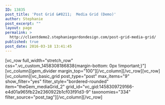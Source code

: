 ```yaml
---
ID: 13835
post_title: 'Post Grid &#8211;  Media Grid (Demo)'
author: Stephanie
post_excerpt: ""
layout: page
permalink: >
  http://clientdemo2.stephaniegordondesign.com/post-grid-media-grid/
published: true
post_date: 2016-03-18 13:41:45
---
```

[vc_row full_width="stretch_row" css=".vc_custom_1458308186838{margin-bottom: 0px !important;}"][vc_column][gem_divider margin_top="100"][/vc_column][/vc_row][vc_row][vc_column][vc_basic_grid post_type="post" max_items="9" show_filter="yes" filter_style="bordered-rounded" item="theGem_mediaGrid_2" grid_id="vc_gid:1458309729166-e4d01a965fb22e2360922b1cf03f91d3-9" taxonomies="334" filter_source="post_tag"][/vc_column][/vc_row]
